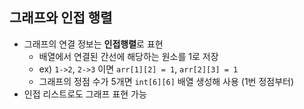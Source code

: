 ## 그래프와 인접 행렬
* 그래프의 연결 정보는 **인접행렬**로 표현
  * 배열에서 연결된 간선에 해당하는 원소를 1로 저장
  * ex) `1->2`, `2->3` 이면 `arr[1][2] = 1`, `arr[2][3] = 1`
  * 그래프의 정점 수가 5개면 `int[6][6]` 배열 생성해 사용 (1번 정점부터)
* 인접 리스트로도 그래프 표현 가능
